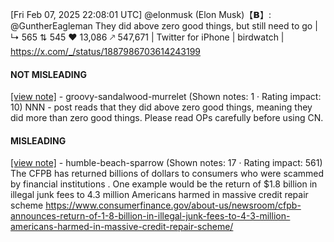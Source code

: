 [Fri Feb 07, 2025 22:08:01 UTC] @elonmusk (Elon Musk)【𝗕】: @GuntherEagleman They did above zero good things, but still need to go | ↳ 565 ⇅ 545 ♥ 13,086 🡕 547,671 | Twitter for iPhone | birdwatch | https://x.com/_/status/1887986703614243199

#### NOT MISLEADING

[[view note]](https://x.com/i/birdwatch/n/1888043259911364839) - groovy-sandalwood-murrelet (Shown notes: 1 · Rating impact: 10)
NNN - post reads that they did above zero good things, meaning they did more than zero good things. Please read OPs carefully before using CN.

#### MISLEADING

[[view note]](https://x.com/i/birdwatch/n/1888039411155083438) - humble-beach-sparrow (Shown notes: 17 · Rating impact: 561)
The CFPB has returned billions of dollars to consumers who were scammed by financial institutions . One example would be the return of $1.8 billion in illegal junk fees to 4.3 million Americans harmed in massive credit repair scheme https://www.consumerfinance.gov/about-us/newsroom/cfpb-announces-return-of-1-8-billion-in-illegal-junk-fees-to-4-3-million-americans-harmed-in-massive-credit-repair-scheme/
